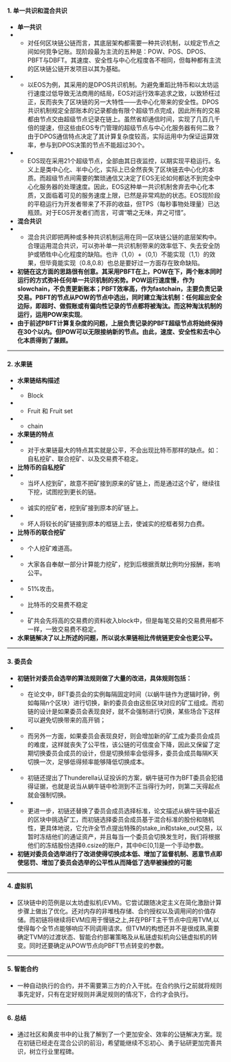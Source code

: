 #### 1. 单一共识和混合共识
- **单一共识**
- - 对任何区块链公链而言，其底层架构都需要一种共识机制，以规定节点之间如何竞争记账。现阶段最为主流的五种是：POW、POS、DPOS、PBFT与DBFT。其速度、安全性与中心化程度各不相同，但每种都有主流的区块链公链开发项目以其为基础。  
- - 以EOS为例，其采用的是DPOS共识机制。为避免重蹈比特币和以太坊运行速度过低导致无法商用的结局，EOS对运行效率追求之致，以致矫枉过正，反而丧失了区块链的另一大特性——去中心化带来的安全性。DPOS共识机制规定全部账本的记录都由有限个超级节点完成，因此所有的交易都由节点交由超级节点记录在链上。虽然省却通信时间，实现了几百几千倍的提速，但这些由EOS专门管理的超级节点与中心化服务器有何二致？由于DPOS通信特点决定了其计算复杂度较高，实际运用中为保证运算效率，参与到DPOS决策的节点不能超过30个。
- - EOS现在采用21个超级节点，全部由其日夜监控，以期实现平稳运行。名义上是类中心化、半中心化，实际上已全然丧失了区块链去中心化的本质。而超级节点间需要的繁琐通信又决定了EOS无论如何都达不到完全中心化服务器的处理速度。因此，EOS这种单一共识机制舍弃去中心化本质，又面临着可见的服务速度上限，已然是非常鸡肋的状态。EOS现阶段的平稳运行为开发者带来了不菲的收益，但TPS（每秒事物处理量）已达瓶颈。对于EOS开发者们而言，可谓“嚼之无味，弃之可惜”。
- **混合共识**
- - 混合共识即把两种或多种共识机制运用在同一区块链公链的底层架构中。合理运用混合共识，可以弥补单一共识机制带来的效率低下、失去安全防护或牺牲中心化程度的缺陷。也许（1,0）+（0,1）不能实现（1,1）的效果，但毕竟能实现（0.8,0.8）也总是要好过一方面存在致命缺陷。
- **初链在这方面的思路很有创意。其采用PBFT在上，POW在下，两个账本同时运行的方式弥补任何单一共识机制的劣势。POW运行速度慢，作为slowchain，不负责更新账本；PBFT效率高，作为fastchain，主要负责记录交易。PBFT的节点从POW的节点中选出，同时建立淘汰机制：任何超出安全边际，即超时、做假账或有偏向性记录的节点都将被淘汰。而这种淘汰机制的运行，运用POW来实现**。
- **由于前述PBFT计算复杂度的问题，上层负责记录的PBFT超级节点将始终保持在30个以内。但POW可以无限接纳新的节点。由此，速度、安全性和去中心化本质得到了兼顾。**

---
#### 2. 水果链  
- **水果链结构描述**
- - Block
- - Fruit 和 Fruit set
- - chain
- **水果链的特点**
- - 对于水果链最大的特点其实就是公平，不会出现比特币那样的缺点。如：自私挖矿、联合挖矿、以及交易费不稳定。
- **比特币的自私挖矿**
- - 当坏人挖到矿，故意不把矿接到原来的矿链上，而是通过这个矿，继续往下挖，试图挖到更长的链。
- - 诚实的挖矿者，挖到矿接到原本的矿链上。
- - 坏人将较长的矿链接到原本的框链上去，使诚实的挖框者努力白费。
- **比特币的联合挖矿**
- - 个人挖矿难道高。
- - 大家各自奉献一部分计算能力挖矿，挖到后根据贡献比例均分报酬，影响公平。
- - 51%攻击。
- - 比特币的交易费不稳定
- - 矿共会先将高的交易费的资料收入block中，但是每笔交易的交易费用都不一样，一致交易费不稳定。
- **水果链解决了以上所述的问题，所以说水果链相比传统链更安全也更公平。**
---
#### 3. 委员会
- **初链针对委员会选举的算法规则做了大量的改进，具体规则包括：**
- - 在论文中，BFT委员会的实例每隔固定时间（以蜗牛链作为逻辑时钟，例如每隔n个区块）进行切换，新的委员会由这些区块对应的矿工组成。而初链的设计是如果委员会表现良好，就不会强制进行切换，某些场合下这样可以避免切换带来的高开销；
- - 而另外一方面，如果委员会表现良好，则会增加新的矿工成为委员会成员的难度，这样就丧失了公平性，该公链的可信度会下降，因此又保留了定期切换委员会成员的设计，但是切换频率会低得多，委员会成员每隔K天切换一次，足够低得频率能够降低切换成本。
- - 初链还提出了Thunderella认证投诉的方案，蜗牛链可作为BFT委员会犯错得证据，也就是说当从蜗牛链中检测到不正当得行为时，则第二天得起点就会强制切换。
- - 更进一步，初链还替换了委员会成员选择标准，论文描述从蜗牛链中最近的区块中挑选矿工，而初链选择委员会成员基于混合标准的股份和随机性，更具体地说，它允许全节点提出特殊的stake_in和stake_out交易，以暂时冻结他们的通证资产，并且每当一个委员会切换发生时，我们将根据他们的冻结股份选择θ.csize的账户，其中θ∈[0,1]是一个手动参数。
- **初链对委员会选举进行了改进使得切换成本低、增加了监督机制、恶意节点即使惩罚、增加了委员会选举的公平性从而降低了选举被操控的可能**
---
#### 4. 虚拟机
- 区块链中的范例是以太坊虚拟机(EVM)。它尝试跟随决定主义在简化激励计算步骤上做出了优化。还对内存的非堆栈存储、合约授权以及调用间的价值存储。而初链将继续将EVM应用于慢链之上,并在PBFT主干节点中应用TVM,以使得每个全节点能够响应不同调用请求。但TVM的构想还并不是很成熟,需要确定TVM的过渡状态、智能合约部署策略及从私链虚拟机向公链虚拟机的转变。同时还要确定从POW节点向PBFT节点转变的参数。
---
#### 5. 智能合约
- 一种自动执行的合约，并不需要第三方的介入干扰。在合约执行之前就将规则事先定好，只有在定好规则并满足规则的情况下，合约才会执行。
---
#### 6. 总结
- 通过社区和黄皮书中的让我了解到了一个更加安全、效率的公链解决方案。现在初链已经走在混合公识的前沿，希望能继续不忘初心、勇于钻研更加完善共识，树立行业里程碑。
